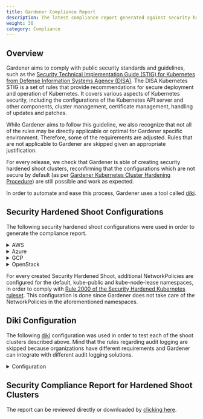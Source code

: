```yaml
---
title: Gardener Compliance Report
description: The latest compliance report generated against security hardened shoot clusters
weight: 30
category: Compliance
---
```


## Overview

Gardener aims to comply with public security standards and guidelines, such as the [Security Technical Implementation Guide (STIG) for Kubernetes from Defense Information Systems Agency (DISA)](https://public.cyber.mil/stigs/). The DISA Kubernetes STIG is a set of rules that provide recommendations for secure deployment and operation of Kubernetes. It covers various aspects of Kubernetes security, including the configurations of the Kubernetes API server and other components, cluster management, certificate management, handling of updates and patches.

While Gardener aims to follow this guideline, we also recognize that not all of the rules may be directly applicable or optimal for Gardener specific environment. Therefore, some of the requirements are adjusted. Rules that are not applicable to Gardener are skipped given an appropriate justification.

For every release, we check that Gardener is able of creating security hardened shoot clusters, reconfirming that the configurations which are not secure by default (as per [Gardener Kubernetes Cluster Hardening Procedure](https://gardener.cloud/docs/guides/security-and-compliance/kubernetes-hardening/)) are still possible and work as expected.

In order to automate and ease this process, Gardener uses a tool called [diki](https://github.com/gardener/diki).

## Security Hardened Shoot Configurations

The following security hardened shoot configurations were used in order to generate the compliance report.

<details>
<summary>AWS</summary>
<pre><code>
kind: Shoot
apiVersion: core.gardener.cloud/v1beta1
metadata:
  name: aws
spec:
  cloudProfileName: aws
  kubernetes:
    kubeAPIServer:
      admissionPlugins:
        - name: PodSecurity
          config:
            apiVersion: pod-security.admission.config.k8s.io/v1beta1
            kind: PodSecurityConfiguration
            defaults:
              enforce: baseline
              audit: baseline
              warn: baseline
          disabled: false
      auditConfig:
        auditPolicy:
          configMapRef:
            name: audit-policy
    version: "1.31"
    enableStaticTokenKubeconfig: false
  networking:
    type: calico
    pods: 100.64.0.0/12
    nodes: 10.180.0.0/16
    services: 100.104.0.0/13
    ipFamilies:
      - IPv4
  provider:
    type: aws
    controlPlaneConfig:
      apiVersion: aws.provider.extensions.gardener.cloud/v1alpha1
      kind: ControlPlaneConfig
    infrastructureConfig:
      apiVersion: aws.provider.extensions.gardener.cloud/v1alpha1
      kind: InfrastructureConfig
      networks:
        vpc:
          cidr: 10.180.0.0/16
        zones:
          - internal: 10.180.48.0/20
            name: eu-west-1c
            public: 10.180.32.0/20
            workers: 10.180.0.0/19
    workers:
      - cri:
          name: containerd
        name: worker-kkfk1
        machine:
          type: m5.large
          image:
            name: gardenlinux
          architecture: amd64
        maximum: 2
        minimum: 2
        maxSurge: 1
        maxUnavailable: 0
        volume:
          type: gp3
          size: 50Gi
        zones:
          - eu-west-1c
    workersSettings:
      sshAccess:
        enabled: false
  purpose: evaluation
  region: eu-west-1
  secretBindingName: secretBindingName
</code></pre>
</details>
<details>
<summary>Azure</summary>
<pre><code>
kind: Shoot
apiVersion: core.gardener.cloud/v1beta1
metadata:
  name: azure
spec:
  cloudProfileName: az
  kubernetes:
    kubeAPIServer:
      admissionPlugins:
        - name: PodSecurity
          config:
            apiVersion: pod-security.admission.config.k8s.io/v1beta1
            kind: PodSecurityConfiguration
            defaults:
              enforce: baseline
              audit: baseline
              warn: baseline
          disabled: false
      auditConfig:
        auditPolicy:
          configMapRef:
            name: audit-policy
    version: "1.31"
    enableStaticTokenKubeconfig: false
  networking:
    type: calico
    pods: 100.64.0.0/12
    nodes: 10.180.0.0/16
    services: 100.104.0.0/13
    ipFamilies:
      - IPv4
  provider:
    type: azure
    controlPlaneConfig:
      apiVersion: azure.provider.extensions.gardener.cloud/v1alpha1
      kind: ControlPlaneConfig
    infrastructureConfig:
      apiVersion: azure.provider.extensions.gardener.cloud/v1alpha1
      kind: InfrastructureConfig
      networks:
        vnet:
          cidr: 10.180.0.0/16
        workers: 10.180.0.0/16
      zoned: true
    workers:
      - cri:
          name: containerd
        name: worker-g7p4p
        machine:
          type: Standard_A4_v2
          image:
            name: gardenlinux
          architecture: amd64
        maximum: 2
        minimum: 2
        maxSurge: 1
        maxUnavailable: 0
        volume:
          type: StandardSSD_LRS
          size: 50Gi
        zones:
          - '3'
    workersSettings:
      sshAccess:
        enabled: false
  purpose: evaluation
  region: westeurope
  secretBindingName: secretBindingName
</code></pre>
</details>
<details>
<summary>GCP</summary>
<pre><code>
kind: Shoot
apiVersion: core.gardener.cloud/v1beta1
metadata:
  name: gcp
spec:
  cloudProfileName: gcp
  kubernetes:
    kubeAPIServer:
      admissionPlugins:
        - name: PodSecurity
          config:
            apiVersion: pod-security.admission.config.k8s.io/v1beta1
            kind: PodSecurityConfiguration
            defaults:
              enforce: baseline
              audit: baseline
              warn: baseline
          disabled: false
      auditConfig:
        auditPolicy:
          configMapRef:
            name: audit-policy
    version: "1.31"
    enableStaticTokenKubeconfig: false
  networking:
    type: calico
    pods: 100.64.0.0/12
    nodes: 10.180.0.0/16
    services: 100.104.0.0/13
    ipFamilies:
      - IPv4
  provider:
    type: gcp
    controlPlaneConfig:
      apiVersion: gcp.provider.extensions.gardener.cloud/v1alpha1
      kind: ControlPlaneConfig
      zone: europe-west1-b
    infrastructureConfig:
      apiVersion: gcp.provider.extensions.gardener.cloud/v1alpha1
      kind: InfrastructureConfig
      networks:
        workers: 10.180.0.0/16
    workers:
      - cri:
          name: containerd
        name: worker-bex82
        machine:
          type: n1-standard-2
          image:
            name: gardenlinux
          architecture: amd64
        maximum: 2
        minimum: 2
        maxSurge: 1
        maxUnavailable: 0
        volume:
          type: pd-balanced
          size: 50Gi
        zones:
          - europe-west1-b
    workersSettings:
      sshAccess:
        enabled: false
  purpose: evaluation
  region: europe-west1
  secretBindingName: secretBindingName
</code></pre>
</details>
<details>
<summary>OpenStack</summary>
<pre><code>
kind: Shoot
apiVersion: core.gardener.cloud/v1beta1
metadata:
  name: openstack
spec:
  cloudProfileName: converged-cloud-cp
  kubernetes:
    kubeAPIServer:
      admissionPlugins:
        - name: PodSecurity
          config:
            apiVersion: pod-security.admission.config.k8s.io/v1beta1
            kind: PodSecurityConfiguration
            defaults:
              enforce: baseline
              audit: baseline
              warn: baseline
          disabled: false
      auditConfig:
        auditPolicy:
          configMapRef:
            name: audit-policy
    version: "1.31"
    enableStaticTokenKubeconfig: false
  networking:
    type: calico
    pods: 100.64.0.0/12
    nodes: 10.180.0.0/16
    services: 100.104.0.0/13
    ipFamilies:
      - IPv4
  provider:
    type: openstack
    controlPlaneConfig:
      apiVersion: openstack.provider.extensions.gardener.cloud/v1alpha1
      kind: ControlPlaneConfig
      loadBalancerProvider: f5
    infrastructureConfig:
      apiVersion: openstack.provider.extensions.gardener.cloud/v1alpha1
      kind: InfrastructureConfig
      networks:
        workers: 10.180.0.0/16
      floatingPoolName: FloatingIP-external-cp
    workers:
      - cri:
          name: containerd
        name: worker-dqty2
        machine:
          type: g_c2_m4
          image:
            name: gardenlinux
          architecture: amd64
        maximum: 2
        minimum: 2
        maxSurge: 1
        maxUnavailable: 0
        zones:
          - eu-de-1b
    workersSettings:
      sshAccess:
        enabled: false
  purpose: evaluation
  region: eu-de-1
  secretBindingName: secretBindingName
</code></pre>
</details>

For every created Security Hardened Shoot, additional NetworkPolicies are configured for the default, kube-public and kube-node-lease namespaces, in order to comply with [Rule 2000 of the Security Hardened Kubernetes ruleset](https://github.com/gardener/diki/blob/main/docs/rulesets/security-hardened-k8s/ruleset.md#2000---ingress-and-egress-traffic-must-be-restricted-by-default). This configuration is done since Gardener does not take care of the NetworkPolicies in the aforementioned namespaces.

## Diki Configuration

The following [diki](https://github.com/gardener/diki) configuration was used in order to test each of the shoot clusters described above. Mind that the rules regarding audit logging are skipped because organizations have different requirements and Gardener can integrate with different audit logging solutions.

<details>
<summary>Configuration</summary>
<pre><code>
metadata: ...
providers:
- id: gardener
  name: Gardener
  metadata: ...
  args: ...
  rulesets:
  - id: disa-kubernetes-stig
    name: DISA Kubernetes Security Technical Implementation Guide
    version: v2r3
    args:
      maxRetries: 5
    ruleOptions: 
    - ruleID: "242402"
      skip:
        enabled: true
        justification: Gardener can integrate with different audit logging solutions.
    - ruleID: "242403"
      skip:
        enabled: true
        justification: Gardener can integrate with different audit logging solutions.
    - ruleID: "242414"
      args:
        acceptedPods:
        - podMatchLabels:
            k8s-app: node-local-dns
          namespaceMatchLabels:
            kubernetes.io/metadata.name: kube-system
          justification: "Node local dns requires port 53 in order to operate properly."
          ports:
          - 53
    - ruleID: "242445"
      args:
        expectedFileOwner:
          users: ["0", "65532"]
          groups: ["0", "65532"]
    - ruleID: "242446"
      args:
        expectedFileOwner:
          users: ["0", "65532"]
          groups: ["0", "65532"]
    - ruleID: "242451"
      args:
        expectedFileOwner:
          users: ["0", "65532"]
          groups: ["0", "65532"]
    - ruleID: "242462"
      skip:
        enabled: true
        justification: Gardener can integrate with different audit logging solutions.
    - ruleID: "242463"
      skip:
        enabled: true
        justification: Gardener can integrate with different audit logging solutions.
    - ruleID: "242464"
      skip:
        enabled: true
        justification: Gardener can integrate with different audit logging solutions.
    - ruleID: "245543"
      args:
        acceptedTokens:
        - user: "health-check"
          uid: "health-check"
    - ruleID: "254800"
      args:
        minPodSecurityStandardsProfile: "baseline"
- id: garden
  name: "Garden"
  metadata: ...
  args: ...
  rulesets:
  - id: security-hardened-shoot-cluster
    name: Security Hardened Shoot Cluster
    version: v0.2.1
    args: ...
    ruleOptions: 
    - ruleID: "1000"
      args:
        extensions:
        - type: shoot-lakom-service
    - ruleID: "2007"
      args:
        minPodSecurityStandardsProfile: baseline
- id: managedk8s
  name: "Managed Kubernetes"
  metadata: ...
  args: ...
  rulesets:
  - id: security-hardened-k8s
    name: Security Hardened Kubernetes Cluster
    version: v0.1.0
    ruleOptions: 
    - ruleID: "2001"
      args:
        acceptedPods:
        - matchLabels:
            k8s-app: calico-node
            resources.gardener.cloud/managed-by: gardener
          namespaceMatchLabels:
            kubernetes.io/metadata.name: kube-system
          justification: "Gardener managed resources are accepted to allow privilege escalation."
        - matchLabels:
            app: csi
            resources.gardener.cloud/managed-by: gardener
          namespaceMatchLabels:
            kubernetes.io/metadata.name: kube-system
          justification: "Gardener managed resources are accepted to allow privilege escalation."
        - matchLabels:
            gardener.cloud/role: network-problem-detector
            resources.gardener.cloud/managed-by: gardener
          namespaceMatchLabels:
            kubernetes.io/metadata.name: kube-system
          justification: "Gardener managed resources are accepted to allow privilege escalation."
        - matchLabels:
            app: node-problem-detector
            resources.gardener.cloud/managed-by: gardener
          namespaceMatchLabels:
            kubernetes.io/metadata.name: kube-system
          justification: "Gardener managed resources are accepted to allow privilege escalation."
        - matchLabels:
            role: proxy
            resources.gardener.cloud/managed-by: gardener
          namespaceMatchLabels:
            kubernetes.io/metadata.name: kube-system
          justification: "Gardener managed resources are accepted to allow privilege escalation."
        - matchLabels:
            app: vpn-shoot
            resources.gardener.cloud/managed-by: gardener
          namespaceMatchLabels:
            kubernetes.io/metadata.name: kube-system
          justification: "Gardener managed resources are accepted to allow privilege escalation."
    - ruleID: "2003"
      args:
        acceptedPods:
        - matchLabels:
            k8s-app: calico-node
            resources.gardener.cloud/managed-by: gardener
          namespaceMatchLabels:
            kubernetes.io/metadata.name: kube-system
          justification: "Gardener managed resources are accepted to use a wider range of volume types."
          volumeNames:
          - lib-modules
          - var-run-calico
          - var-lib-calico
          - xtables-lock
          - cni-bin-dir
          - cni-net-dir
          - cni-log-dir
          - policysync
        - matchLabels:
            app: csi
            resources.gardener.cloud/managed-by: gardener
          namespaceMatchLabels:
            kubernetes.io/metadata.name: kube-system
          justification: "Gardener managed resources are accepted to use a wider range of volume types."
          volumeNames:
          - registration-dir
          - plugin-dir
          - kubelet-dir
          - pods-mount-dir
          - host-dev
          - device-dir
          - sys-devices-dir
          - scsi-host-dir
        - matchLabels:
            k8s-app: egress-filter-applier
            resources.gardener.cloud/managed-by: gardener
          namespaceMatchLabels:
            kubernetes.io/metadata.name: kube-system
          justification: "Gardener managed resources are accepted to use a wider range of volume types."
          volumeNames:
          - xtables-lock
        - matchLabels:
            role: proxy
            resources.gardener.cloud/managed-by: gardener
          namespaceMatchLabels:
            kubernetes.io/metadata.name: kube-system
          justification: "Gardener managed resources are accepted to use a wider range of volume types."
          volumeNames:
          - ssl-certs-hosts
          - kernel-modules
          - kube-proxy-dir
          - kube-proxy-mode
          - xtables-lock
        - matchLabels:
            gardener.cloud/role: network-problem-detector
            resources.gardener.cloud/managed-by: gardener
          namespaceMatchLabels:
            kubernetes.io/metadata.name: kube-system
          justification: "Gardener managed resources are accepted to use a wider range of volume types."
          volumeNames:
          - log
          - output
        - matchLabels:
            component: node-exporter
            gardener.cloud/role: monitoring
            resources.gardener.cloud/managed-by: gardener
          namespaceMatchLabels:
            kubernetes.io/metadata.name: kube-system
          justification: "Gardener managed resources are accepted to use a wider range of volume types."
          volumeNames:
          - host
          - textfile
        - matchLabels:
            k8s-app: node-local-dns
            resources.gardener.cloud/managed-by: gardener
          namespaceMatchLabels:
            kubernetes.io/metadata.name: kube-system
          justification: "Gardener managed resources are accepted to use a wider range of volume types."
          volumeNames:
          - xtables-lock
        - matchLabels:
            app: node-problem-detector
            resources.gardener.cloud/managed-by: gardener
          namespaceMatchLabels:
            kubernetes.io/metadata.name: kube-system
          justification: "Gardener managed resources are accepted to use a wider range of volume types."
          volumeNames:
          - log
          - localtime
          - kmsg
        - matchLabels:
            app: vpn-shoot
            resources.gardener.cloud/managed-by: gardener
          namespaceMatchLabels:
            kubernetes.io/metadata.name: kube-system
          justification: "Gardener managed resources are accepted to use a wider range of volume types."
          volumeNames:
          - dev-net-tun
    - ruleID: "2005"
      args:
        allowedImages:
        - prefix: "europe-docker.pkg.dev/sap-se-gcp-k8s-c-delivery/"
        - prefix: "europe-docker.pkg.dev/gardener-project/"
        - prefix: "quay.io/prometheus/" # required by node-exporter and blackbox-exporter
        - prefix: "registry.k8s.io/coredns/" # required by coredns
        - prefix: "registry.k8s.io/dns/" # required by node-local-dns
        - prefix: "registry.k8s.io/metrics-server/" # required by metric-server
        - prefix: "registry.k8s.io/sig-storage/" # required by csi-driver-node
        - prefix: "registry.k8s.io/cloud-provider-gcp/" # required by csi-driver-node
        - prefix: "registry.k8s.io/node-problem-detector/" # required by node-problem-detector
    - ruleID: "2006"
      args:
        acceptedClusterRoles:
        - matchLabels:
            kubernetes.io/bootstrapping: rbac-defaults
          justification: "Default RBAC Roles."
        - matchLabels:
            gardener.cloud/role: vpa
            resources.gardener.cloud/managed-by: gardener
          justification: "VPA RBAC Roles require */scale permissions to vertically scale resources."
    - ruleID: "2007"
      args:
        acceptedClusterRoles:
        - matchLabels:
            kubernetes.io/bootstrapping: rbac-defaults
          justification: "Default RBAC Roles."
        - matchLabels:
            gardener.cloud/role: vpa
            resources.gardener.cloud/managed-by: gardener
          justification: "VPA RBAC Roles require */scale permissions to vertically scale resources."
    - ruleID: "2008"
      args:
        acceptedPods:
        - matchLabels:
            k8s-app: calico-node
            resources.gardener.cloud/managed-by: gardener
          namespaceMatchLabels:
            kubernetes.io/metadata.name: kube-system
          justification: "Gardener managed resources are accepted to use hostPath volumes."
          volumeNames:
          - lib-modules
          - var-run-calico
          - var-lib-calico
          - xtables-lock
          - cni-bin-dir
          - cni-net-dir
          - cni-log-dir
          - policysync
        - matchLabels:
            app: csi
            resources.gardener.cloud/managed-by: gardener
          namespaceMatchLabels:
            kubernetes.io/metadata.name: kube-system
          justification: "Gardener managed resources are accepted to use hostPath volumes."
          volumeNames:
          - registration-dir
          - plugin-dir
          - kubelet-dir
          - pods-mount-dir
          - host-dev
          - device-dir
          - sys-devices-dir
          - scsi-host-dir
        - matchLabels:
            k8s-app: egress-filter-applier
            resources.gardener.cloud/managed-by: gardener
          namespaceMatchLabels:
            kubernetes.io/metadata.name: kube-system
          justification: "Gardener managed resources are accepted to use hostPath volumes."
          volumeNames:
          - xtables-lock
        - matchLabels:
            role: proxy
            resources.gardener.cloud/managed-by: gardener
          namespaceMatchLabels:
            kubernetes.io/metadata.name: kube-system
          justification: "Gardener managed resources are accepted to use hostPath volumes."
          volumeNames:
          - ssl-certs-hosts
          - kernel-modules
          - kube-proxy-dir
          - kube-proxy-mode
          - xtables-lock
        - matchLabels:
            gardener.cloud/role: network-problem-detector
            resources.gardener.cloud/managed-by: gardener
          namespaceMatchLabels:
            kubernetes.io/metadata.name: kube-system
          justification: "Gardener managed resources are accepted to use hostPath volumes."
          volumeNames:
          - log
          - output
        - matchLabels:
            component: node-exporter
            gardener.cloud/role: monitoring
            resources.gardener.cloud/managed-by: gardener
          namespaceMatchLabels:
            kubernetes.io/metadata.name: kube-system
          justification: "Gardener managed resources are accepted to use hostPath volumes."
          volumeNames:
          - host
          - textfile
        - matchLabels:
            k8s-app: node-local-dns
            resources.gardener.cloud/managed-by: gardener
          namespaceMatchLabels:
            kubernetes.io/metadata.name: kube-system
          justification: "Gardener managed resources are accepted to use hostPath volumes."
          volumeNames:
          - xtables-lock
        - matchLabels:
            app: node-problem-detector
            resources.gardener.cloud/managed-by: gardener
          namespaceMatchLabels:
            kubernetes.io/metadata.name: kube-system
          justification: "Gardener managed resources are accepted to use hostPath volumes."
          volumeNames:
          - log
          - localtime
          - kmsg
        - matchLabels:
            app: vpn-shoot
            resources.gardener.cloud/managed-by: gardener
          namespaceMatchLabels:
            kubernetes.io/metadata.name: kube-system
          justification: "Gardener managed resources are accepted to use hostPath volumes."
          volumeNames:
          - dev-net-tun
output:
  minStatus: Passed
</code></pre>
</details>

## Security Compliance Report for Hardened Shoot Clusters

The report can be reviewed directly or downloaded by <a href='./hardened_shoots_report.md' download>clicking here</a>.


